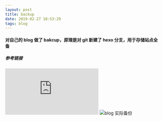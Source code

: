 ```yaml
---
layout: post
title: backup
date: 2019-02-27 10:53:29
tags: blog
---
```


#### 对自己的 blog 做了 bakcup，原理是对 git 新建了 hexo 分支，用于存储站点全备

##### 参考链接

![github 分支新建](http://www.voidcn.com/article/p-exjqoytv-mz.html)
![blog 实际备份](https://www.jianshu.com/p/57b5a384f234)

